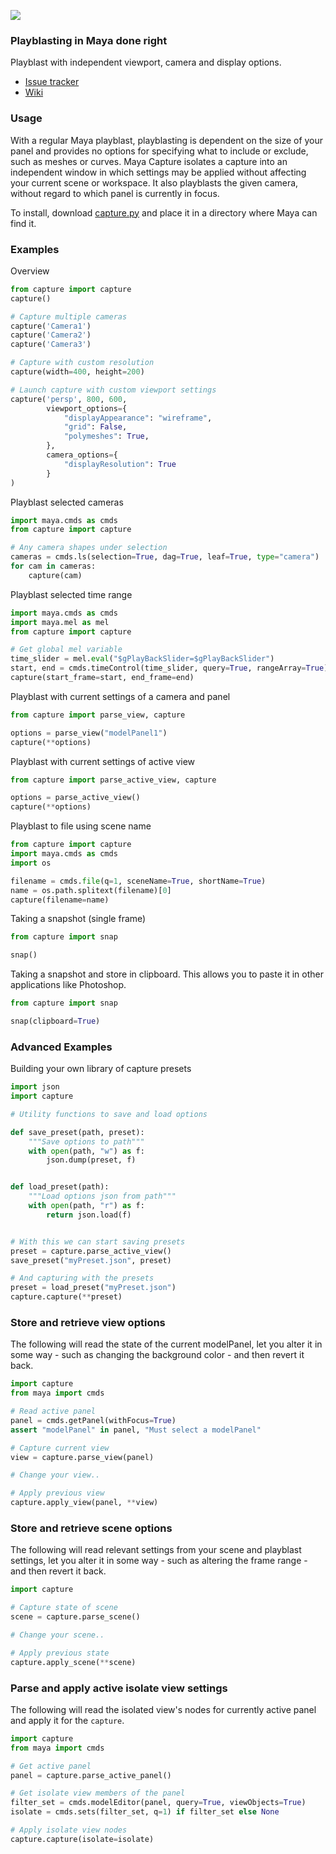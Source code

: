 ![](https://cloud.githubusercontent.com/assets/2152766/13301028/d98a75b0-db3a-11e5-8c07-cad3e0382f96.gif)

### Playblasting in Maya done right

Playblast with independent viewport, camera and display options.

- [Issue tracker][issues]
- [Wiki][]

[issues]: https://github.com/mottosso/maya-capture/issues
[wiki]: https://github.com/mottosso/maya-capture/wiki

### Usage

With a regular Maya playblast, playblasting is dependent on
the size of your panel and provides no options for specifying
what to include or exclude, such as meshes or curves. Maya
Capture isolates a capture into an independent window in which
settings may be applied without affecting your current scene or
workspace. It also playblasts the given camera, without regard
to which panel is currently in focus.

To install, download [capture.py][] and place it in a directory where Maya can find it.

[capture.py]: https://raw.githubusercontent.com/mottosso/maya-capture/master/capture.py

### Examples

Overview

```python
from capture import capture
capture()

# Capture multiple cameras
capture('Camera1')
capture('Camera2')
capture('Camera3')

# Capture with custom resolution
capture(width=400, height=200)

# Launch capture with custom viewport settings
capture('persp', 800, 600,
        viewport_options={
            "displayAppearance": "wireframe",
            "grid": False,
            "polymeshes": True,
        },
        camera_options={
            "displayResolution": True
        }
)
```

Playblast selected cameras

```python
import maya.cmds as cmds
from capture import capture

# Any camera shapes under selection
cameras = cmds.ls(selection=True, dag=True, leaf=True, type="camera")
for cam in cameras:
    capture(cam)
```

Playblast selected time range

```python
import maya.cmds as cmds
import maya.mel as mel
from capture import capture

# Get global mel variable
time_slider = mel.eval("$gPlayBackSlider=$gPlayBackSlider")
start, end = cmds.timeControl(time_slider, query=True, rangeArray=True)
capture(start_frame=start, end_frame=end)
```

Playblast with current settings of a camera and panel

```python
from capture import parse_view, capture

options = parse_view("modelPanel1")
capture(**options)
```

Playblast with current settings of active view

```python
from capture import parse_active_view, capture

options = parse_active_view()
capture(**options)
```

Playblast to file using scene name

```python
from capture import capture
import maya.cmds as cmds
import os

filename = cmds.file(q=1, sceneName=True, shortName=True)
name = os.path.splitext(filename)[0]
capture(filename=name)
```

Taking a snapshot (single frame)

```python
from capture import snap

snap()
```

Taking a snapshot and store in clipboard. This allows you to paste it in other applications like Photoshop.

```python
from capture import snap

snap(clipboard=True)
```


### Advanced Examples

Building your own library of capture presets

```python
import json
import capture

# Utility functions to save and load options

def save_preset(path, preset):
    """Save options to path"""
    with open(path, "w") as f:
        json.dump(preset, f)


def load_preset(path):
    """Load options json from path"""
    with open(path, "r") as f:    
        return json.load(f)


# With this we can start saving presets
preset = capture.parse_active_view()
save_preset("myPreset.json", preset)

# And capturing with the presets
preset = load_preset("myPreset.json")
capture.capture(**preset)
```

### Store and retrieve view options

The following will read the state of the current modelPanel,
let you alter it in some way - such as changing the background
color - and then revert it back.

```python
import capture
from maya import cmds

# Read active panel
panel = cmds.getPanel(withFocus=True)
assert "modelPanel" in panel, "Must select a modelPanel"

# Capture current view
view = capture.parse_view(panel)

# Change your view..

# Apply previous view
capture.apply_view(panel, **view)
```

### Store and retrieve scene options

The following will read relevant settings from your
scene and playblast settings, let you alter it in some way - 
such as altering the frame range - and then revert it back.

```python
import capture

# Capture state of scene
scene = capture.parse_scene()

# Change your scene..

# Apply previous state
capture.apply_scene(**scene)
```

### Parse and apply active isolate view settings

The following will read the isolated view's nodes for currently
active panel and apply it for the `capture`.

```python
import capture
from maya import cmds

# Get active panel
panel = capture.parse_active_panel()

# Get isolate view members of the panel
filter_set = cmds.modelEditor(panel, query=True, viewObjects=True)
isolate = cmds.sets(filter_set, q=1) if filter_set else None

# Apply isolate view nodes
capture.capture(isolate=isolate)
```